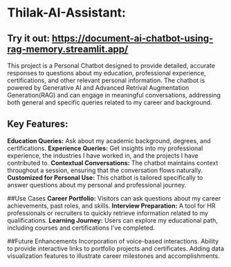 # Thilak-AI-Assistant:

## Try it out: https://document-ai-chatbot-using-rag-memory.streamlit.app/

This project is a Personal Chatbot designed to provide detailed, accurate responses to questions about my education, professional experience, certifications, and other relevant personal information. The chatbot is powered by Generative AI and Advanced Retrival Augmentation Generation(RAG) and can engage in meaningful conversations, addressing both general and specific queries related to my career and background.

## Key Features:
**Education Queries:** Ask about my academic background, degrees, and certifications.
**Experience Queries:** Get insights into my professional experience, the industries I have worked in, and the projects I have contributed to.
**Contextual Conversations:** The chatbot maintains context throughout a session, ensuring that the conversation flows naturally.
**Customized for Personal Use:** This chatbot is tailored specifically to answer questions about my personal and professional journey.

##Use Cases
**Career Portfolio:** Visitors can ask questions about my career achievements, past roles, and skills.
**Interview Preparation:** A tool for HR professionals or recruiters to quickly retrieve information related to my qualifications.
**Learning Journey:** Users can explore my educational path, including courses and certifications I've completed.

##Future Enhancements
Incorporation of voice-based interactions.
Ability to provide interactive links to portfolio projects and certificates.
Adding data visualization features to illustrate career milestones and accomplishments.
